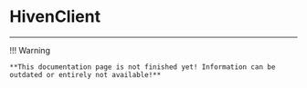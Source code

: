 # HivenClient

---

!!! Warning

    **This documentation page is not finished yet! Information can be outdated or entirely not available!**

